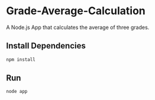 # Grade-Average-Calculation

A Node.js App that calculates the average of three grades.


## Install Dependencies

```bash
npm install 
```


## Run

```bash
node app
```
